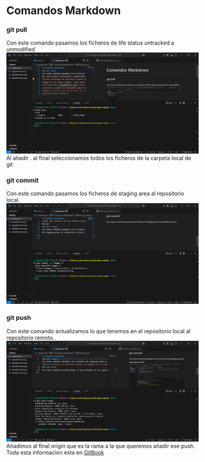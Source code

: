 # Comandos Markdown  
### git pull  
Con este comando pasamos los ficheros de life status untracked a unmodified 
![Este contenido se mostrará cuando la imagen no se pueda cargar](./repoRemoto4.png "pull")  
Al añadir . al final seleccionamos todos los ficheros de la carpeta local de git 
### git commit  
Con este comando pasamos los ficheros de staging area al repositorio local.  
![Este contenido se mostrará cuando la imagen no se pueda cargar](./repoRemoto5.png "commit")  
### git push  
Con este comando actualizamos lo que tenemos en el repositorio local al repositorio remoto.
![Este contenido se mostrará cuando la imagen no se pueda cargar](./repoRemoto6.png "commit")   
Añadimos al final origin que es la rama a la que queremos añadir ese push.  
Toda esta informacion esta en [GitBook](https://git-scm.com/book/en/v2)
